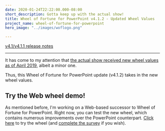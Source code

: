 ```yaml
---
date: 2020-01-24T22:22:00.000-08:00
short_description: Gotta keep up with the actual show!
title: Wheel of Fortune for PowerPoint v4.1.2 - Updated Wheel Values
project_name: wheel-of-fortune-for-powerpoint
hero_image: "../images/woflogo.png"

---
```

[v4.1/v4.1.1 release notes](/blog/wheel-of-fortune-for-powerpoint-version-4.1/)

***

It has come to my attention that [the actual show received new wheel values as of April 2019](https://wheeloffortunehistory.fandom.com/wiki/Wheel_of_Fortune_timeline_(syndicated)/Season_36#April_2019), albeit a minor one.

Thus, this Wheel of Fortune for PowerPoint update (v4.1.2) takes in the new wheel values.

## Try the Web wheel demo!

As mentioned before, I'm working on a Web-based successor to Wheel of Fortune for PowerPoint. Right now, you can test the new wheel, which contains numerous improvements over the PowerPoint counterpart. [Click here](https://wheeldemo.gamesbytim.com/) to try the wheel (and [complete the survey](https://forms.gle/oBiGSo1aivxQbdHp7) if you wish).